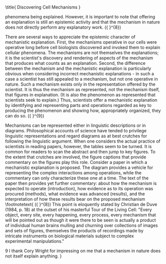 \title{
Discovering Cell Mechanisms
}

phenomena being explained. However, it is important to note that offering an explanation is still an epistemic activity and that the mechanism in nature does not directly perform any explanatory work. \({ }^{8}\)

There are several ways to appreciate the epistemic character of mechanistic explanation. First, the mechanisms operative in our cells were operative long before cell biologists discovered and invoked them to explain cellular phenomena. The mechanisms are not themselves the explanations; it is the scientist's discovery and rendering of aspects of the mechanism that produces what counts as an explanation. Second, the difference between the mechanism and the mechanistic explanation is particularly obvious when considering incorrect mechanistic explanations - in such a case a scientist has still appealed to a mechanism, but not one operative in nature. Such a mechanism exists only in the representation offered by the scientist. It is thus the mechanism as represented, not the mechanism itself, that figures in explanation. (It is also the phenomenon as represented that scientists seek to explain.) Thus, scientists offer a mechanistic explanation by identifying and representing parts and operations regarded as key to producing the phenomenon and showing how, appropriately organized, they can do so. \({ }^{9}\)

Mechanisms can be represented either in linguistic descriptions or in diagrams. Philosophical accounts of science have tended to privilege linguistic representations and regard diagrams as at best crutches for following the linguistic argument. When one considers the actual practice of scientists in reading papers, however, the tables seem to be turned. It is common for readers to scan the abstract and then jump to key figures. To the extent that crutches are involved, the figure captions that provide commentary on the figures play this role. Consider a paper in which a mechanistic explanation is proposed. The diagram provides a vehicle for representing the complex interactions among operations, while the commentary can only characterize these one at a time. The text of the paper then provides yet further commentary: about how the mechanism is expected to operate (introduction), how evidence as to its operation was procured (methods), what evidence was advanced (results), and the interpretation of how these results bear on the proposed mechanism
\footnotetext{
\({ }^{8}\) This point is eloquently stated by Christian de Duve (1984, p. 18) at the outset of his masterful Tour of the Living Cell: "Every object, every site, every happening, every process, every mechanism that will be pointed out as though it were there to be seen is actually a product of individual human brains mulling and churning over collections of images and sets of figures, themselves the products of recordings made by intricate instruments on biological materials subject to complex experimental manipulations."

9 I thank Cory Wright for impressing on me that a mechanism in nature does not itself explain anything.
}